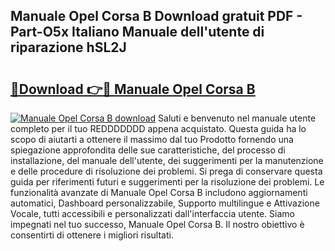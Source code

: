 ## Manuale Opel Corsa B Download gratuit PDF - Part-O5x Italiano Manuale dell'utente di riparazione hSL2J

# <h2><a href="http://dfgt4s.blite.top/?on=Manuale+Opel+Corsa+B">🔗Download 👉🔴 Manuale Opel Corsa B</a></h2>

[![Manuale Opel Corsa B download](https://i.imgur.com/lujVjoI.png)](http://dfgt4s.blite.top/?on=Manuale+Opel+Corsa+B)
Saluti e benvenuto nel manuale utente completo per il tuo REDDDDDDD appena acquistato. Questa guida ha lo scopo di aiutarti a ottenere il massimo dal tuo Prodotto fornendo una spiegazione approfondita delle sue caratteristiche, del processo di installazione, del manuale dell'utente, dei suggerimenti per la manutenzione e delle procedure di risoluzione dei problemi. Si prega di conservare questa guida per riferimenti futuri e suggerimenti per la risoluzione dei problemi. Le funzionalità avanzate di Manuale Opel Corsa B includono aggiornamenti automatici, Dashboard personalizzabile, Supporto multilingue e Attivazione Vocale, tutti accessibili e personalizzati dall'interfaccia utente. Siamo impegnati nel tuo successo, Manuale Opel Corsa B. Il nostro obiettivo è consentirti di ottenere i migliori risultati.
